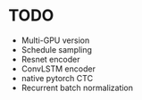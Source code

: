
# TODO
- Multi-GPU version
- Schedule sampling
- Resnet encoder
- ConvLSTM encoder
- native pytorch CTC
- Recurrent batch normalization
